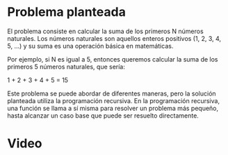 # Problema planteada

El problema consiste en calcular la suma de los primeros N números naturales. Los números naturales son aquellos enteros positivos (1, 2, 3, 4, 5, ...) y su suma es una operación básica en matemáticas.

Por ejemplo, si N es igual a 5, entonces queremos calcular la suma de los primeros 5 números naturales, que sería:

1 + 2 + 3 + 4 + 5 = 15

Este problema se puede abordar de diferentes maneras, pero la solución planteada utiliza la programación recursiva. En la programación recursiva, una función se llama a sí misma para resolver un problema más pequeño, hasta alcanzar un caso base que puede ser resuelto directamente.

# Video
